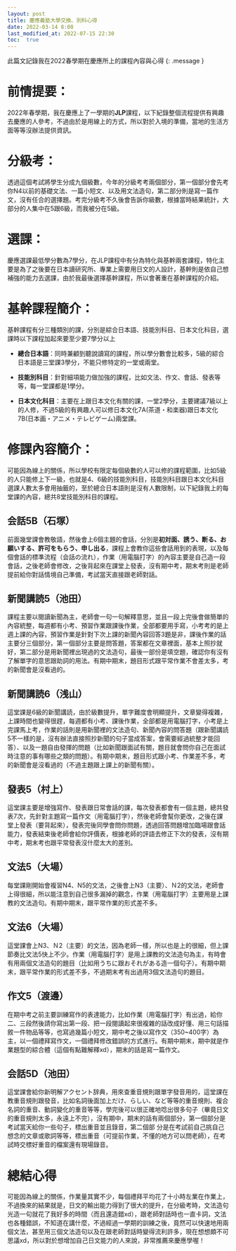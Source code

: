 ```yaml
---
layout: post
title: 慶應義塾大學交換、別科心得
date: 2022-03-14 8:00 
last_modified_at: 2022-07-15 22:30 
toc:  true
---
```

此篇文記錄我在2022春學期在慶應所上的課程內容與心得
{: .message }


# 前情提要：
2022年春學期，我在慶應上了一學期的<strong>JLP</strong>課程，以下紀錄整個流程提供有興趣去慶應的人參考，不過由於是用線上的方式，所以對於入境的準備，當地的生活方面等等沒辦法提供資訊。

# 分級考：
透過這個考試將學生分成九個級數，今年的分級考考兩個部分，第一個部分會先考你N4以前的基礎文法、一篇小短文、以及用文法造句，第二部分則是寫一篇作文，沒有任合的選擇題。考完分級考不久後會告訴你級數，根據當時結果統計，大部分的人集中在5跟6級，而我被分在5級。

# 選課：
慶應選課最低學分數為7學分，在JLP課程中有分為特化與基幹兩套課程，特化主要是為了之後要在日本讀研究所、專業上需要用日文的人設計，基幹則是依自己想補強的能力去選課，由於我最後選擇基幹課程，所以會著重在基幹課程的介紹。

# 基幹課程簡介：
基幹課程有分三種類別的課，分別是綜合日本語、技能別科目、日本文化科目，選課時以下課程加起來要至少要7學分以上

- <strong>總合日本語</strong>：同時兼顧到聽說讀寫的課程，所以學分數會比較多，5級的綜合日本語是三堂課3學分，不能只修特定的一堂或兩堂。

- <strong>技能別科目</strong>：針對細項能力做加強的課程，比如文法、作文、會話、發表等等，每一堂課都是1學分。

- <strong>日本文化科目</strong>：主要在上跟日本文化有關的課，一堂2學分，主要建議7級以上的人修，不過5級的有興趣人可以修日本文化7A(茶道・和楽器)跟日本文化7B(日本画・アニメ・テレビゲーム)兩堂課。

# 修課內容簡介：
可能因為線上的關係，所以學校有限定每個級數的人可以修的課程範圍，比如5級的人只能修上下一級，也就是4、6級的技能別科目，技能別科目跟日本文化科目選課人數太多會用抽籤的，至於總合日本語則是沒有人數限制，以下紀錄我上的每堂課的內容，總共8堂技能別科目的課程。

## 会話5B（石塚）
前面幾堂課會教敬語，然後會上6個主題的會話，分別是<strong>初対面、誘う、断る、お願いする、許可をもらう、申し出る</strong>，課程上會教你這些會話用到的表現，以及每個會話的標準流程（会話の流れ），作業（用電腦打字）的內容主要是自己造一段會話，之後老師會修改，之後背起來在課堂上發表，沒有期中考，期末考則是老師提前給你對話情境自己準備，考試當天直接跟老師對話。

## 新聞講読5（池田）
課程主要以閱讀新聞為主，老師會一句一句解釋意思，並且一段上完後會做簡單的內容統整，每週都有小考、預習作業跟課後作業，全部都要用手寫，小考考的是上週上課的內容，預習作業是針對下次上課的新聞內容回答3題是非，課後作業的話主要分三個部分，第一個部分主要是問答題，答案都在文章裡面，基本上照抄就好，第二部分是用新聞裡出現過的文法造句，最後一部份是填空題，確認你有沒有了解單字的意思跟助詞的用法。有期中期末，題目形式跟平常作業不會差太多，考的新聞會是沒看過的。

## 新聞講読6（浅山）
這堂課是6級的新聞講読，由於級數提升，單字難度會明顯提升，文章變得複雜，上課時間也變得很趕，每週都有小考、課後作業，全部都是用電腦打字，小考是上完課馬上考，作業的話則是用新聞裡的文法造句、新聞內容的問答題（跟新聞講読5不一樣的是，沒有辦法直接照抄新聞的句子當成答案，會需要經過統整才能回答）、以及一題自由發揮的問題（比如新聞跟面試有關，題目就會問你自己在面試時注意的事有哪些之類的問題）。有期中期末，題目形式跟小考、作業差不多，考的新聞會是沒看過的（不過主題跟上課上的新聞有關）。

## 發表5（村上）
這堂課主要是增強寫作、發表跟日常會話的課，每次發表都會有一個主題，總共發表7次，先針對主題寫一篇作文（用電腦打字），然後老師會幫你更改，之後在課堂上發表（要背起來），發表完後同學會問你問題，透過回答問題增加臨場跟會話能力，發表結束後老師會給你評價表，根據老師的評語去修正下次的發表，沒有期中考，期末考也跟平常發表沒什麼太大的差別。

## 文法5（大場）
每堂課剛開始會複習N4、N5的文法，之後會上N3（主要）、Ｎ2的文法，老師會上得很細，所以能注意到自己很多漏掉的觀念，作業（用電腦打字）主要用是上課教的文法造句。有期中期末，跟平常作業的形式差不多。

## 文法6（大場）
這堂課會上N3、Ｎ2（主要）的文法，因為老師一樣，所以也是上的很細，但上課節奏比文法5快上不少。作業（用電腦打字）是用上課教的文法造句為主，有時會有用兩個文法造句的題目（比如用うちに跟おそれがある造一個句子）。有期中期末，跟平常作業的形式差不多，不過期末考有出過用3個文法造句的題目。

## 作文5（渡邊）
在期中考之前主要訓練寫作的表達能力，比如作業（用電腦打字）有出過，給你二、三段然後請你寫出第一段、把一段閱讀起來很複雜的話改成好懂、用三句話描敘一件物品等等，也寫過幾篇小短文，期中考之後以寫作文（350~400字）為主，以一個禮拜寫作文，一個禮拜修改錯誤的方式進行。有期中期末，期中就是作業題型的綜合體（這個有點難解釋xd），期末的話是寫一篇作文。

## 会話5D（池田）
這堂課會給你新明解アクセント辞典，用來查重音規則跟單字發音用的，這堂課在教重音規則跟發音，比如名詞後面加上だけ、らしい、など等等的重音規則、複合名詞的重音、動詞變化的重音等等，學完後可以很正確地唸出很多句子（畢竟日文的重音規則太多，永遠上不完），沒有期中，期末的話有兩個部分，第一個部分是考試當天給你一些句子，標出重音並且錄音，第二個部
分是在考試前自己挑自己想念的文章或歌詞等等，標出重音（可提前作業，不懂的地方可以問老師），在考試時交標好重音的檔案還有現場錄音。

# 總結心得
可能因為線上的關係，作業量其實不少，每個禮拜平均花了十小時左業在作業上，不過換來的結果就是，日文的輸出能力得到了很大的提升，在分級考時，文法造句光造一句就花了我好多的時間（而且還造錯xd），跟老師對話時也一直卡詞，文法也各種錯誤，不知道在講什麼，不過經過一學期的訓練之後，竟然可以快速地用兩個文法，甚至用三個文法造句以及在跟老師對話時變得流利許多，現在想想頗不可思議xd，所以對於想增加自己日文能力的人來說，非常推薦來慶應學喔！




